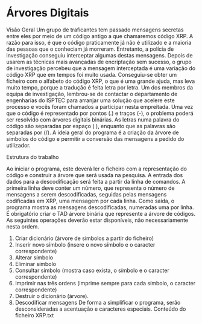 # Árvores Digitais

Visão Geral
Um grupo de traficantes tem passado mensagens secretas entre eles por meio
de um código antigo a que chamaremos código XRP. A razão para isso, é que o
código praticamente já não é utilizado e a maioria das pessoas que o conheciam
já morreram. Entretanto, a polícia de investigação conseguiu interceptar
algumas destas mensagens. Depois de usarem as técnicas mais avançadas de
encriptação sem sucesso, o grupo de investigação percebeu que a mensagem
interceptada é uma variação do código XRP que em tempos foi muito usada.
Conseguiu-se obter um ficheiro com o alfabeto do código XRP, o que é uma
grande ajuda, mas leva muito tempo, porque a tradução é feita letra por letra.
Um dos membros da equipa de investigação, lembrou-se de contactar o
departamento de engenharias do ISPTEC para arranjar uma solução que acelere
este processo e vocês foram chamados a participar nesta empreitada.
Uma vez que o código é representado por pontos (.) e traços (-), o problema
poderá ser resolvido com árvores digitais binárias. As letras numa palavra do
código são separadas por espaço ( ), enquanto que as palavras são separadas
por (/).
A ideia geral do programa é a criação da árvore de símbolos do código e permitir
a conversão das mensagens a pedido do utilizador.

Estrutura do trabalho

Ao iniciar o programa, este deverá ler o ficheiro com a representação do código
e construir a árvore que será usada na pesquisa. A entrada dos dados para a
descodificação será feita a partir da linha de comandos. A primeira linha deve
conter um número, que representa o número de mensagens a serem
descodificadas, seguidas pelas mensagens codificadas em XRP, uma mensagem
por cada linha. Como saída, o programa mostra as mensagens descodificadas,
numeradas uma por linha.
É obrigatório criar o TAD árvore binária que represente a árvore de códigos. As
seguintes operações deverão estar disponíveis, não necessariamente nesta
ordem.
1. Criar dicionário (árvore de símbolos a partir do ficheiro)
2. Inserir novo símbolo (insere o novo símbolo e o caracter correspondente)
3. Alterar símbolo
4. Eliminar símbolo
5. Consultar símbolo (mostra caso exista, o símbolo e o caracter
correspondente)
6. Imprimir nas três ordens (imprime sempre para cada símbolo, o caracter
correspondente)
7. Destruir o dicionário (árvore).
8. Descodificar mensagens
De forma a simplificar o programa, serão desconsideradas a acentuação e
caracteres especiais.
Conteúdo do ficheiro XRP.txt
